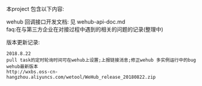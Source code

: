 本project 包含以下内容:

wehub 回调接口开发文档: 见 wehub-api-doc.md  
faq:在与第三方企业在对接过程中遇到的相关的问题的记录(整理中)     

版本更新记录:

```
2018.8.22
pull task的定时轮询时间可在wehub上设置;上报链接消息;修正wehub 多实例运行中的bug
wehub最新版本
http://wxbs.oss-cn-hangzhou.aliyuncs.com/wetool/WeHub_release_20180822.zip
```

